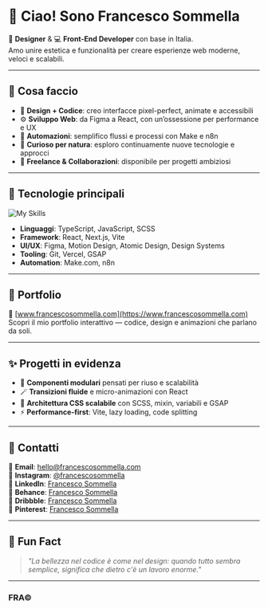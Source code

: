 # 👋 Ciao! Sono Francesco Sommella

🎨 **Designer** & 💻 **Front-End Developer** con base in Italia.  
Amo unire estetica e funzionalità per creare esperienze web moderne, veloci e scalabili.

---

## 🚀 Cosa faccio

- 🎯 **Design + Codice**: creo interfacce pixel-perfect, animate e accessibili  
- ⚙️ **Sviluppo Web**: da Figma a React, con un’ossessione per performance e UX
- 🤖 **Automazioni**: semplifico flussi e processi con Make e n8n
- 🧠 **Curioso per natura**: esploro continuamente nuove tecnologie e approcci  
- 💼 **Freelance & Collaborazioni**: disponibile per progetti ambiziosi

---

## 🧰 Tecnologie principali

![My Skills](https://skillicons.dev/icons?i=react,ts,js,scss,figma,vite,vercel,git,make,n8n)

- **Linguaggi**: TypeScript, JavaScript, SCSS  
- **Framework**: React, Next.js, Vite  
- **UI/UX**: Figma, Motion Design, Atomic Design, Design Systems  
- **Tooling**: Git, Vercel, GSAP
- **Automation**: Make.com, n8n

---

## 📂 Portfolio

🔗 [www.francescosommella.com](https://www.francescosommella.com)  
Scopri il mio portfolio interattivo — codice, design e animazioni che parlano da soli.

---

## ✨ Progetti in evidenza

- 🧱 **Componenti modulari** pensati per riuso e scalabilità  
- 🪄 **Transizioni fluide** e micro-animazioni con React  
- 📐 **Architettura CSS scalabile** con SCSS, mixin, variabili e GSAP  
- ⚡️ **Performance-first**: Vite, lazy loading, code splitting  

---

## 💬 Contatti

📩 **Email**: hello@francescosommella.com  
📸 **Instagram**: [@francescosommella](https://instagram.com/francescosommellaa)  
💼 **LinkedIn**: [Francesco Sommella](https://linkedin.com/in/francescosommellaa)  
🎨 **Behance**: [Francesco Sommella](https://www.behance.net/francescosommellaa)  
🏀 **Dribbble**: [Francesco Sommella](https://dribbble.com/francescosommellaa)  
📌 **Pinterest**: [Francesco Sommella](https://it.pinterest.com/francescosommellaa/)  

---

## 🧠 Fun Fact

> _"La bellezza nel codice è come nel design: quando tutto sembra semplice, significa che dietro c'è un lavoro enorme."_  

---

### FRA©
